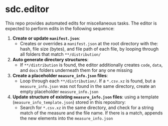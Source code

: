 # sdc.editor

This repo provides automated edits for miscellaneous tasks. The editor is expected to perform edits in the following sequence:

1. **Create or update ```manifest.json```**: 
    - Creates or overrides a ```manifest.json``` at the root directory with the: hash, file size (bytes), and file path of each file, by looping through all folders that match ```**/distribution/``` 
2. **Auto generate directory structures**:
    - If ```**/distribution``` is found, the editor additionally creates `code`, `data`, and `docs` folders underneath them for any one missing
3. **Create a placeholder `measure_info.json` files**: 
    - Loop through each `**/distribution/`. If a `*.csv.xz` is found, but a `measure_info.json` was not found in the same directory, create an empty placeholder `measure_info.json`
4. **Update structure of existing `measure_info.json` files**: using a template (`measure_info_template.json`) stored in this repository:
    - Search for ```*.csv.xz``` in the same directory, and check for a string match of the measure and the file name. If there is a match, appends the new elements into the ```measure_info.json```
